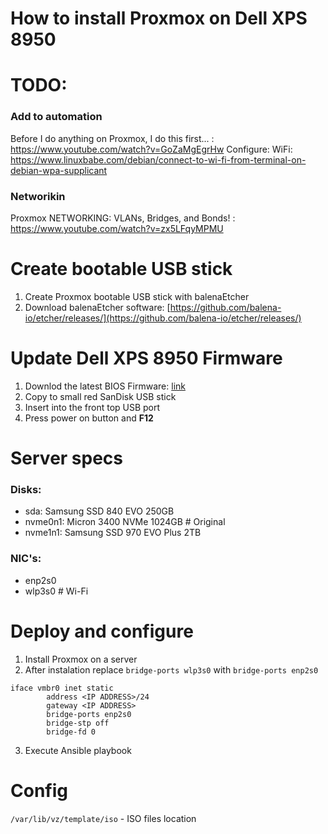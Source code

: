 # How to install Proxmox on Dell XPS 8950

# TODO:
### Add to automation
Before I do anything on Proxmox, I do this first... : https://www.youtube.com/watch?v=GoZaMgEgrHw
Configure: WiFi: https://www.linuxbabe.com/debian/connect-to-wi-fi-from-terminal-on-debian-wpa-supplicant

### Networikin
Proxmox NETWORKING: VLANs, Bridges, and Bonds! : https://www.youtube.com/watch?v=zx5LFqyMPMU

# Create bootable USB stick
1. Create Proxmox bootable USB stick with balenaEtcher
2. Download balenaEtcher software: [https://github.com/balena-io/etcher/releases/](https://github.com/balena-io/etcher/releases/)

# Update Dell XPS 8950 Firmware
1. Downlod the latest BIOS Firmware: [link](https://www.dell.com/support/home/en-uk/product-support/servicetag/0-eHFoTHBTYmlLQWtENlA0UnlQOWdZZz090/drivers)
2. Copy to small red SanDisk USB stick
3. Insert into the front top USB port
4. Press power on button and **F12**

# Server specs
### Disks:
- sda: Samsung SSD 840 EVO 250GB
- nvme0n1: Micron 3400 NVMe 1024GB # Original
- nvme1n1: Samsung SSD 970 EVO Plus 2TB

### NIC's:
- enp2s0
- wlp3s0 # Wi-Fi

# Deploy and configure
1. Install Proxmox on a server
2. After instalation replace `bridge-ports wlp3s0` with `bridge-ports enp2s0`

```
iface vmbr0 inet static
        address <IP ADDRESS>/24
        gateway <IP ADDRESS>
        bridge-ports enp2s0
        bridge-stp off
        bridge-fd 0
```
3. Execute Ansible playbook

 # Config

`/var/lib/vz/template/iso` -  ISO files location